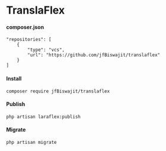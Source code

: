 # TranslaFlex

#### composer.json

```
"repositories": [
    {
        "type": "vcs",
        "url": "https://github.com/jfBiswajit/translaflex"
    }
]

```

#### Install

`composer require jfBiswajit/translaflex`

#### Publish

`php artisan laraflex:publish`

#### Migrate

`php artisan migrate`
